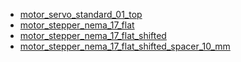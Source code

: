 * [motor_servo_standard_01_top](motor_servo_standard_01_top)
* [motor_stepper_nema_17_flat](motor_stepper_nema_17_flat)
* [motor_stepper_nema_17_flat_shifted](motor_stepper_nema_17_flat_shifted)
* [motor_stepper_nema_17_flat_shifted_spacer_10_mm](motor_stepper_nema_17_flat_shifted_spacer_10_mm)
